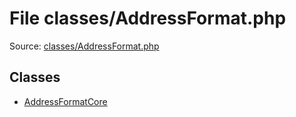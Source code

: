 File classes/AddressFormat.php
=========
Source: [classes/AddressFormat.php](https://github.com/PrestaShop/PrestaShop/blob/1.6.1.1/classes/AddressFormat.php)


Classes
-------

* [AddressFormatCore](class.AddressFormatCore.md)

